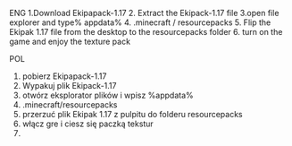 ENG
1.Download Ekipapack-1.17
2. Extract the Ekipack-1.17 file
3.open file explorer and type% appdata%
4. .minecraft / resourcepacks
5. Flip the Ekipak 1.17 file from the desktop to the resourcepacks folder
6. turn on the game and enjoy the texture pack


POL
1. pobierz Ekipapack-1.17
2. Wypakuj plik Ekipack-1.17
3. otwórz eksplorator plików i wpisz %appdata%
4. .minecraft/resourcepacks
5. przerzuć plik Ekipak 1.17 z pulpitu do folderu resourcepacks
6. włącz gre i ciesz się paczką tekstur
7. 
